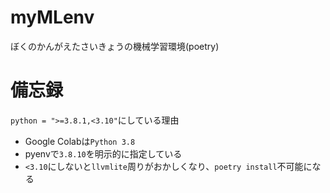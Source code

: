 # myMLenv
ぼくのかんがえたさいきょうの機械学習環境(poetry)

# 備忘録
`python = ">=3.8.1,<3.10"`にしている理由
 - Google Colabは`Python 3.8`
  - pyenvで`3.8.10`を明示的に指定している
 - `<3.10`にしないと`llvmlite`周りがおかしくなり、`poetry install`不可能になる